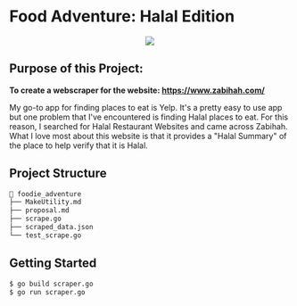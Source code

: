 # Food Adventure: Halal Edition

<p align=center>
  <img src="https://lh3.googleusercontent.com/proxy/dCqMnRD6zwPChn-LbKJUDqP_WzPMZnpQjoSiQdHqiSZWsa1gzoEAm_RMTov1-vbJbL69eCoSTNtUXQLFHjgfhbEbRiWDSQNmF-iE50qiEIv9M9vuflC9O6QNoV_vX-C398UwEN9SuZTwoR7RjTX07tTpsZOmymRc8lB7sG5dOA">
</p>

## Purpose of this Project: 
**To create a webscraper for the website: https://www.zabihah.com/**

My go-to app for finding places to eat is Yelp. It's a pretty easy to use app but one problem that I've encountered is finding Halal places to eat.
For this reason, I searched for Halal Restaurant Websites and came across Zabihah. What I love most about this website is that it provides a "Halal Summary"
of the place to help verify that it is Halal.

## Project Structure

```bash
📂 foodie_adventure
├── MakeUtility.md
├── proposal.md
├── scrape.go
├── scraped_data.json
└── test_scrape.go
```

## Getting Started
```bash
$ go build scraper.go
$ go run scraper.go

```
